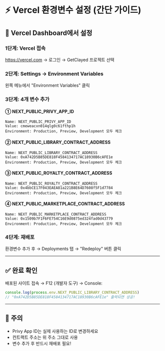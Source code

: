 # ⚡ Vercel 환경변수 설정 (간단 가이드)

## 🎯 Vercel Dashboard에서 설정

### 1단계: Vercel 접속
https://vercel.com → 로그인 → GetClayed 프로젝트 선택

### 2단계: Settings → Environment Variables
왼쪽 메뉴에서 "Environment Variables" 클릭

### 3단계: 4개 변수 추가

#### ① NEXT_PUBLIC_PRIVY_APP_ID
```
Name: NEXT_PUBLIC_PRIVY_APP_ID
Value: cmeweacxn014qlg0c61fthp1h
Environment: Production, Preview, Development 모두 체크
```

#### ② NEXT_PUBLIC_LIBRARY_CONTRACT_ADDRESS
```
Name: NEXT_PUBLIC_LIBRARY_CONTRACT_ADDRESS
Value: 0xA742D5B85DE818F4584134717AC18930B6cAFE1e
Environment: Production, Preview, Development 모두 체크
```

#### ③ NEXT_PUBLIC_ROYALTY_CONTRACT_ADDRESS
```
Name: NEXT_PUBLIC_ROYALTY_CONTRACT_ADDRESS
Value: 0x4bbCE17F043EAEA81a221B8E64D7608f5F1d7784
Environment: Production, Preview, Development 모두 체크
```

#### ④ NEXT_PUBLIC_MARKETPLACE_CONTRACT_ADDRESS
```
Name: NEXT_PUBLIC_MARKETPLACE_CONTRACT_ADDRESS
Value: 0x1509b7F1F6FE754C16E9d0875ed324fad0d43779
Environment: Production, Preview, Development 모두 체크
```

### 4단계: 재배포
환경변수 추가 후 → Deployments 탭 → "Redeploy" 버튼 클릭

---

## ✅ 완료 확인

배포된 사이트 접속 → F12 (개발자 도구) → Console:
```javascript
console.log(process.env.NEXT_PUBLIC_LIBRARY_CONTRACT_ADDRESS)
// "0xA742D5B85DE818F4584134717AC18930B6cAFE1e" 출력되면 성공!
```

---

## 🚨 주의

- Privy App ID는 실제 사용하는 ID로 변경하세요
- 컨트랙트 주소는 위 주소 그대로 사용
- 변수 추가 후 반드시 재배포 필요!

